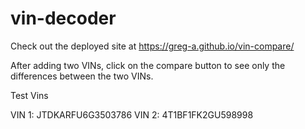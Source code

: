 # vin-decoder
Check out the deployed site at https://greg-a.github.io/vin-compare/

After adding two VINs, click on the compare button to see only the differences between the two VINs.

Test Vins

VIN 1: JTDKARFU6G3503786
VIN 2: 4T1BF1FK2GU598998
